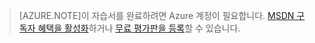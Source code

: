 
> [AZURE.NOTE]이 자습서를 완료하려면 Azure 계정이 필요합니다. <a href="/pricing/member-offers/msdn-benefits-details/" target="_blank">MSDN 구독자 혜택을 활성화</a>하거나 <a href="/pricing/free-trial/" target="_blank">무료 평가판을 등록</a>할 수 있습니다.

<!---HONumber=58_postMigration-->